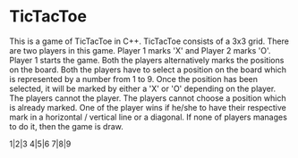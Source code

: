 # TicTacToe
This is a game of TicTacToe in C++. TicTacToe consists of a 3x3 grid. There are two players in this game. Player 1 marks 'X' and Player 2 marks 'O'. Player 1 starts the game. Both the players alternatively marks the 
positions on the board. Both the players have to select a position on the board which is represented by a number from 1 to 9. Once the position has been selected, it will be marked by either a 'X' or 'O' depending on the player. The players cannot 
the player. The players cannot choose a position which is already marked. One of the player wins if he/she to have their respective mark in a horizontal / vertical line or a diagonal. If none of players manages to do
it, then the game is draw.

1|2|3
4|5|6
7|8|9
